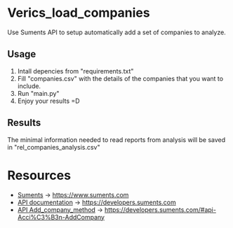 # Verics_load_companies
Use Suments API to setup automatically add a set of companies to analyze.

## Usage

1. Intall depencies from "requirements.txt"
2. Fill "companies.csv" with the details of the companies that you want to include.
3. Run "main.py"
4. Enjoy your results =D

## Results

The minimal information needed to read reports from analysis will be saved in "rel_companies_analysis.csv"

# Resources
* [Suments](https://www.suments.com) -> https://www.suments.com
* [API documentation](https://developers.suments.com) -> https://developers.suments.com
* [API Add_company_method](https://developers.suments.com/#api-Acci%C3%B3n-AddCompany) -> https://developers.suments.com/#api-Acci%C3%B3n-AddCompany
